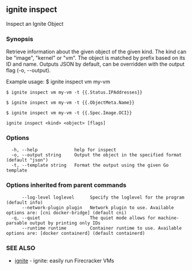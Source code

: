 ## ignite inspect

Inspect an Ignite Object

### Synopsis


Retrieve information about the given object of the given kind.
The kind can be "image", "kernel" or "vm". The object is matched
by prefix based on its ID and name. Outputs JSON by default, can
be overridden with the output flag (-o, --output).

Example usage:
	$ ignite inspect vm my-vm

	$ ignite inspect vm my-vm -t {{.Status.IPAddresses}}

	$ ignite inspect vm my-vm -t {{.ObjectMeta.Name}}

	$ ignite inspect vm my-vm -t {{.Spec.Image.OCI}}


```
ignite inspect <kind> <object> [flags]
```

### Options

```
  -h, --help              help for inspect
  -o, --output string     Output the object in the specified format (default "json")
  -t, --template string   Format the output using the given Go template
```

### Options inherited from parent commands

```
      --log-level loglevel      Specify the loglevel for the program (default info)
      --network-plugin plugin   Network plugin to use. Available options are: [cni docker-bridge] (default cni)
  -q, --quiet                   The quiet mode allows for machine-parsable output by printing only IDs
      --runtime runtime         Container runtime to use. Available options are: [docker containerd] (default containerd)
```

### SEE ALSO

* [ignite](ignite.md)	 - ignite: easily run Firecracker VMs

